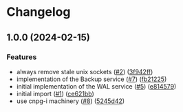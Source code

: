 # Changelog

## 1.0.0 (2024-02-15)


### Features

* always remove stale unix sockets ([#2](https://github.com/cloudnative-pg/plugin-pvc-backup/issues/2)) ([3f942ff](https://github.com/cloudnative-pg/plugin-pvc-backup/commit/3f942ffb12e1d4cdb98a4a11f15ccacddf871552))
* implementation of the Backup service ([#7](https://github.com/cloudnative-pg/plugin-pvc-backup/issues/7)) ([fb21225](https://github.com/cloudnative-pg/plugin-pvc-backup/commit/fb212257b92d3d8f6c6e9fa867abbfe636eb29a6))
* initial implementation of the WAL service ([#5](https://github.com/cloudnative-pg/plugin-pvc-backup/issues/5)) ([e814579](https://github.com/cloudnative-pg/plugin-pvc-backup/commit/e8145793ad0fb73454a1e9da036d56024d851eca))
* initial import ([#1](https://github.com/cloudnative-pg/plugin-pvc-backup/issues/1)) ([ce621bb](https://github.com/cloudnative-pg/plugin-pvc-backup/commit/ce621bb635a23f97466216c6aa526349158d5771))
* use cnpg-i machinery ([#8](https://github.com/cloudnative-pg/plugin-pvc-backup/issues/8)) ([5245d42](https://github.com/cloudnative-pg/plugin-pvc-backup/commit/5245d4281c03effaf408e95aacb4d8f0f3435ed6))
